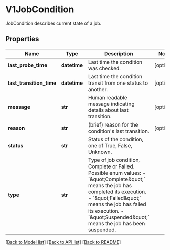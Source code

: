 # V1JobCondition

JobCondition describes current state of a job.
## Properties
Name | Type | Description | Notes
------------ | ------------- | ------------- | -------------
**last_probe_time** | **datetime** | Last time the condition was checked. | [optional] 
**last_transition_time** | **datetime** | Last time the condition transit from one status to another. | [optional] 
**message** | **str** | Human readable message indicating details about last transition. | [optional] 
**reason** | **str** | (brief) reason for the condition&#39;s last transition. | [optional] 
**status** | **str** | Status of the condition, one of True, False, Unknown. | 
**type** | **str** | Type of job condition, Complete or Failed.  Possible enum values:  - &#x60;\&quot;Complete\&quot;&#x60; means the job has completed its execution.  - &#x60;\&quot;Failed\&quot;&#x60; means the job has failed its execution.  - &#x60;\&quot;Suspended\&quot;&#x60; means the job has been suspended. | 

[[Back to Model list]](../README.md#documentation-for-models) [[Back to API list]](../README.md#documentation-for-api-endpoints) [[Back to README]](../README.md)


